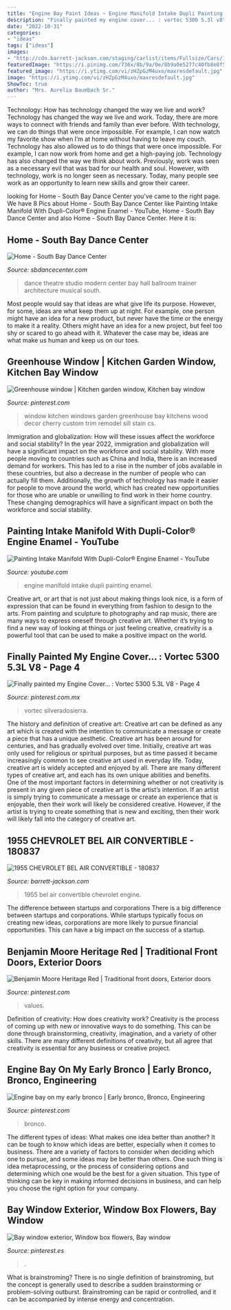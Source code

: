 ```yaml
---
title: "Engine Bay Paint Ideas ~ Engine Manifold Intake Dupli Painting Enamel"
description: "Finally painted my engine cover... : vortec 5300 5.3l v8"
date: "2022-10-31"
categories:
- "ideas"
tags: ["ideas"]
images:
- "http://cdn.barrett-jackson.com/staging/carlist/items/Fullsize/Cars/180837/180837_Engine_Web.jpg"
featuredImage: "https://i.pinimg.com/736x/8b/9a/0e/8b9a0e5277c40fb8e8f576e35c0b6347.jpg"
featured_image: "https://i.ytimg.com/vi/zHZpGzM4uxo/maxresdefault.jpg"
image: "https://i.ytimg.com/vi/zHZpGzM4uxo/maxresdefault.jpg"
ShowToc: true
author: "Mrs. Aurelia Baumbach Sr."
---
```



Technology: How has technology changed the way we live and work?
Technology has changed the way we live and work. Today, there are more ways to connect with friends and family than ever before. With technology, we can do things that were once impossible. For example, I can now watch my favorite show when I’m at home without having to leave my couch. Technology has also allowed us to do things that were once impossible. For example, I can now work from home and get a high-paying job. Technology has also changed the way we think about work. Previously, work was seen as a necessary evil that was bad for our health and soul. However, with technology, work is no longer seen as necessary. Today, many people see work as an opportunity to learn new skills and grow their career.

	

		
looking for Home - South Bay Dance Center you've came to the right page. We have 8 Pics about Home - South Bay Dance Center like Painting Intake Manifold With Dupli-Color® Engine Enamel - YouTube, Home - South Bay Dance Center and also Home - South Bay Dance Center. Here it is:
		
    
## Home - South Bay Dance Center

<img loading=lazy src="https://www.sbdancecenter.com/wp-content/uploads/2018/10/DSC_2256.jpg" onerror="this.onerror=null;this.src='https://tse2.mm.bing.net/th?id=OIP.IwnJV75aRiMdyIIjmf2hVwHaE9&amp;pid=15.1';" alt="Home - South Bay Dance Center">

_Source: sbdancecenter.com_

>dance theatre studio modern center bay hall ballroom trainer architecture musical south. 

	

Most people would say that ideas are what give life its purpose. However, for some, ideas are what keep them up at night. For example, one person might have an idea for a new product, but never have the time or the energy to make it a reality. Others might have an idea for a new project, but feel too shy or scared to go ahead with it. Whatever the case may be, ideas are what make us human and keep us on our toes.

    
## Greenhouse Window | Kitchen Garden Window, Kitchen Bay Window

<img loading=lazy src="https://i.pinimg.com/originals/2a/9c/32/2a9c326c15f06c73e9b7ef2ddedbb0c3.jpg" onerror="this.onerror=null;this.src='https://tse1.mm.bing.net/th?id=OIP.86l0fv20duM0EEGf5P21fAHaJ5&amp;pid=15.1';" alt="Greenhouse window | Kitchen garden window, Kitchen bay window">

_Source: pinterest.com_

>window kitchen windows garden greenhouse bay kitchens wood decor cherry custom trim remodel sill stain cs. 

	

Immigration and globalization: How will these issues affect the workforce and social stability?
In the year 2022, immigration and globalization will have a significant impact on the workforce and social stability. With more people moving to countries such as China and India, there is an increased demand for workers. This has led to a rise in the number of jobs available in these countries, but also a decrease in the number of people who can actually fill them. Additionally, the growth of technology has made it easier for people to move around the world, which has created new opportunities for those who are unable or unwilling to find work in their home country. These changing demographics will have a significant impact on both the workforce and social stability.

    
## Painting Intake Manifold With Dupli-Color® Engine Enamel - YouTube

<img loading=lazy src="https://i.ytimg.com/vi/zHZpGzM4uxo/maxresdefault.jpg" onerror="this.onerror=null;this.src='https://tse3.mm.bing.net/th?id=OIP.BlZqUV3R0_NIeCC-5ByouAHaEK&amp;pid=15.1';" alt="Painting Intake Manifold With Dupli-Color® Engine Enamel - YouTube">

_Source: youtube.com_

>engine manifold intake dupli painting enamel. 

	

Creative art, or art that is not just about making things look nice, is a form of expression that can be found in everything from fashion to design to the arts. From painting and sculpture to photography and rap music, there are many ways to express oneself through creative art. Whether it’s trying to find a new way of looking at things or just feeling creative, creativity is a powerful tool that can be used to make a positive impact on the world.

    
## Finally Painted My Engine Cover... : Vortec 5300 5.3L V8 - Page 4

<img loading=lazy src="https://i.pinimg.com/736x/b5/cc/18/b5cc1815aebf7a29a16451223af6ecd0--body-mods-grey.jpg" onerror="this.onerror=null;this.src='https://tse3.mm.bing.net/th?id=OIP.do_WcIov3xM09xrZ5Qv0-AHaJ3&amp;pid=15.1';" alt="Finally painted my Engine Cover... : Vortec 5300 5.3L V8 - Page 4">

_Source: pinterest.com.mx_

>vortec silveradosierra. 

	

The history and definition of creative art: Creative art can be defined as any art which is created with the intention to communicate a message or create a piece that has a unique aesthetic.
Creative art has been around for centuries, and has gradually evolved over time. Initially, creative art was only used for religious or spiritual purposes, but as time passed it became increasingly common to see creative art used in everyday life. Today, creative art is widely accepted and enjoyed by all. There are many different types of creative art, and each has its own unique abilities and benefits.
One of the most important factors in determining whether or not creativity is present in any given piece of creative art is the artist’s intention. If an artist is simply trying to communicate a message or create an experience that is enjoyable, then their work will likely be considered creative. However, if the artist is trying to create something that is new and exciting, then their work will likely fall into the category of creative art.

    
## 1955 CHEVROLET BEL AIR CONVERTIBLE - 180837

<img loading=lazy src="http://cdn.barrett-jackson.com/staging/carlist/items/Fullsize/Cars/180837/180837_Engine_Web.jpg" onerror="this.onerror=null;this.src='https://tse1.mm.bing.net/th?id=OIP.Se7A5BqxZJV72BrYXWdEDgHaE8&amp;pid=15.1';" alt="1955 CHEVROLET BEL AIR CONVERTIBLE - 180837">

_Source: barrett-jackson.com_

>1955 bel air convertible chevrolet engine. 

	

The difference between startups and corporations
There is a big difference between startups and corporations. While startups typically focus on creating new ideas, corporations are more likely to pursue financial opportunities. This can have a big impact on the success of a startup.

    
## Benjamin Moore Heritage Red | Traditional Front Doors, Exterior Doors

<img loading=lazy src="https://i.pinimg.com/736x/8b/9a/0e/8b9a0e5277c40fb8e8f576e35c0b6347.jpg" onerror="this.onerror=null;this.src='https://tse1.mm.bing.net/th?id=OIP.X8QasE7jS_eGshynCSB9VQHaKy&amp;pid=15.1';" alt="Benjamin Moore Heritage Red | Traditional front doors, Exterior doors">

_Source: pinterest.com_

>values. 

	

Definition of creativity: How does creativity work?
Creativity is the process of coming up with new or innovative ways to do something. This can be done through brainstorming, creativity, imagination, and a variety of other skills. There are many different definitions of creativity, but all agree that creativity is essential for any business or creative project.

    
## Engine Bay On My Early Bronco | Early Bronco, Bronco, Engineering

<img loading=lazy src="https://i.pinimg.com/736x/ec/39/e4/ec39e407893ed57f5f27db46752a74e2.jpg" onerror="this.onerror=null;this.src='https://tse4.mm.bing.net/th?id=OIP.ZsYCCaHugLpogagDbRztAgHaFj&amp;pid=15.1';" alt="Engine bay on my early bronco | Early bronco, Bronco, Engineering">

_Source: pinterest.com_

>bronco. 

	

The different types of ideas: What makes one idea better than another?
It can be tough to know which ideas are better, especially when it comes to business. There are a variety of factors to consider when deciding which one to pursue, and some ideas may be better than others. One such thing is idea metaprocessing, or the process of considering options and determining which one would be the best for a given situation. This type of thinking can be key in making informed decisions in business, and can help you choose the right option for your company.

    
## Bay Window Exterior, Window Box Flowers, Bay Window

<img loading=lazy src="https://i.pinimg.com/736x/a7/a5/ec/a7a5eca9e9acec6f27d4b1c35e46a4c8.jpg" onerror="this.onerror=null;this.src='https://tse2.mm.bing.net/th?id=OIP.MCHngDgrz7PlVtTG9sF66QHaJ3&amp;pid=15.1';" alt="Bay window exterior, Window box flowers, Bay window">

_Source: pinterest.es_

>. 

	

What is brainstroming?
There is no single definition of brainstroming, but the concept is generally used to describe a sudden brainstorming or problem-solving outburst. Brainstroming can be rapid or controlled, and it can be accompanied by intense energy and concentration.

